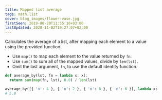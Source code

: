```yaml
---
title: Mapped list average
tags: math,list
cover: blog_images/flower-vase.jpg
firstSeen: 2019-08-20T11:55:10+03:00
lastUpdated: 2020-11-02T19:27:07+02:00
---
```


Calculates the average of a list, after mapping each element to a value using the provided function.

- Use `map()` to map each element to the value returned by `fn`.
- Use `sum()` to sum all of the mapped values, divide by `len(lst)`.
- Omit the last argument, `fn`, to use the default identity function.

```py
def average_by(lst, fn = lambda x: x):
  return sum(map(fn, lst), 0.0) / len(lst)
```

```py
average_by([{ 'n': 4 }, { 'n': 2 }, { 'n': 8 }, { 'n': 6 }], lambda x: x['n'])
# 5.0
```
